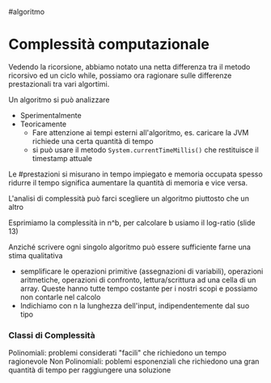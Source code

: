 #algoritmo 
# Complessità computazionale

Vedendo la ricorsione, abbiamo notato una netta differenza tra il metodo ricorsivo ed un ciclo while, possiamo ora ragionare sulle differenze prestazionali tra vari algortimi.

Un algoritmo si può analizzare
- Sperimentalmente
- Teoricamente
	- Fare attenzione ai tempi esterni all'algoritmo, es. caricare la JVM richiede una certa quantità di tempo
	- si può usare il metodo `System.currentTimeMillis()` che restituisce il timestamp attuale

Le #prestazioni si misurano in tempo impiegato e memoria occupata
spesso ridurre il tempo significa aumentare la quantità di memoria e vice versa.

L'analisi di complessità può farci scegliere un algoritmo piuttosto che un altro

Esprimiamo la complessità in n^b, per calcolare b usiamo il log-ratio (slide 13)

Anziché scrivere ogni singolo algoritmo può essere sufficiente farne una stima qualitativa
- semplificare le operazioni primitive (assegnazioni di variabili), operazioni aritmetiche, operazioni di confronto, lettura/scrittura ad una cella di un array. 
  Queste hanno tutte tempo costante per i nostri scopi e possiamo non contarle nel calcolo
- Indichiamo con n la lunghezza dell'input, indipendentemente dal suo tipo

### Classi di Complessità
Polinomiali: problemi considerati "facili" che richiedono un tempo ragionevole
Non Polinomiali: poblemi esponenziali che richiedono una gran quantità di tempo per raggiungere una soluzione
